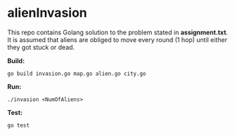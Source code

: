 # alienInvasion

This repo contains Golang solution to the problem stated in **assignment.txt**.
It is assumed that aliens are obliged to move every round (1 hop) until either
they got stuck or dead.

**Build:**
```
go build invasion.go map.go alien.go city.go
```

**Run:**
```
./invasion <NumOfAliens>
```

**Test:**
```
go test
```
